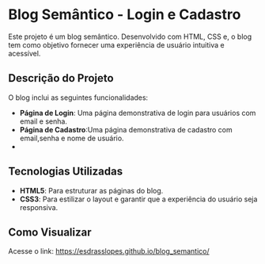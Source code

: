 # Blog Semântico - Login e Cadastro

Este projeto é um blog semântico. Desenvolvido com HTML, CSS e, o blog tem como objetivo fornecer uma experiência de usuário intuitiva e acessível.

## Descrição do Projeto

O blog inclui as seguintes funcionalidades:

- **Página de Login**: Uma página demonstrativa de login para usuários com email e senha.
- **Página de Cadastro**:Uma página demonstrativa de cadastro com email,senha e nome de usuário.
- 
## Tecnologias Utilizadas

- **HTML5**: Para estruturar as páginas do blog.
- **CSS3**: Para estilizar o layout e garantir que a experiência do usuário seja responsiva.

## Como Visualizar
Acesse o link: https://esdrasslopes.github.io/blog_semantico/

